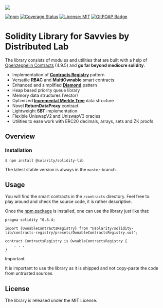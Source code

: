 ![](https://github.com/dl-solarity/solidity-lib/assets/47551140/87464015-a97a-4f5b-a16f-b34c98eb6549)

[![npm](https://img.shields.io/npm/v/@solarity/solidity-lib.svg)](https://www.npmjs.com/package/@solarity/solidity-lib)
[![Coverage Status](https://codecov.io/gh/dl-solarity/solidity-lib/graph/badge.svg)](https://codecov.io/gh/dl-solarity/solidity-lib)
[![License: MIT](https://img.shields.io/badge/License-MIT-yellow.svg)](https://opensource.org/licenses/MIT)
[![GitPOAP Badge](https://public-api.gitpoap.io/v1/repo/dl-solarity/solidity-lib/badge)](https://www.gitpoap.io/gh/dl-solarity/solidity-lib)

# Solidity Library for Savvies by Distributed Lab

The library consists of modules and utilities that are built with a help of [Openzeppelin Contracts](https://github.com/OpenZeppelin/openzeppelin-contracts) (4.9.5) and **go far beyond mediocre solidity**.

- Implementation of [**Contracts Registry**](https://eips.ethereum.org/EIPS/eip-6224) pattern
- Versatile **RBAC** and **MultiOwnable** smart contracts
- Enhanced and simplified [**Diamond**](https://eips.ethereum.org/EIPS/eip-2535) pattern
- Heap based priority queue library
- Memory data structures (Vector)
- Optimized [**Incremental Merkle Tree**](https://github.com/runtimeverification/deposit-contract-verification/blob/master/deposit-contract-verification.pdf) data structure
- Novel **ReturnDataProxy** contract
- Lightweight **SBT** implementation
- Flexible UniswapV2 and UniswapV3 oracles
- Utilities to ease work with ERC20 decimals, arrays, sets and ZK proofs

## Overview

### Installation

```console
$ npm install @solarity/solidity-lib
```

The latest stable version is always in the `master` branch.

## Usage

You will find the smart contracts in the `/contracts` directory. Feel free to play around and check the source code, it is rather descriptive.

Once the [npm package](https://www.npmjs.com/package/@solarity/solidity-lib) is installed, one can use the library just like that:

```solidity
pragma solidity ^0.8.4;

import {OwnableContractsRegistry} from "@solarity/solidity-lib/contracts-registry/presets/OwnableContractsRegistry.sol";

contract ContractsRegistry is OwnableContractsRegistry {
    . . .
}
```

> [!IMPORTANT]
> It is important to use the library as it is shipped and not copy-paste the code from untrusted sources.

## License

The library is released under the MIT License.
